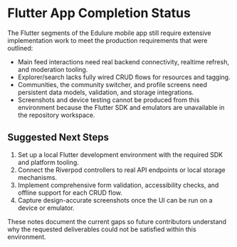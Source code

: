 # Flutter App Completion Status

The Flutter segments of the Edulure mobile app still require extensive implementation work to meet the production requirements that were outlined:

- Main feed interactions need real backend connectivity, realtime refresh, and moderation tooling.
- Explorer/search lacks fully wired CRUD flows for resources and tagging.
- Communities, the community switcher, and profile screens need persistent data models, validation, and storage integrations.
- Screenshots and device testing cannot be produced from this environment because the Flutter SDK and emulators are unavailable in the repository workspace.

## Suggested Next Steps

1. Set up a local Flutter development environment with the required SDK and platform tooling.
2. Connect the Riverpod controllers to real API endpoints or local storage mechanisms.
3. Implement comprehensive form validation, accessibility checks, and offline support for each CRUD flow.
4. Capture design-accurate screenshots once the UI can be run on a device or emulator.

These notes document the current gaps so future contributors understand why the requested deliverables could not be satisfied within this environment.
